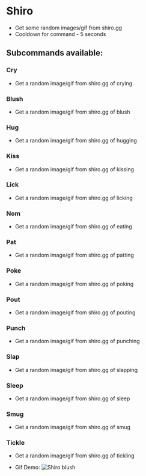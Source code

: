 # Shiro
- Get some random images/gif from shiro.gg
- Cooldown for command - 5 seconds

## Subcommands available:

### Cry 
- Get a random image/gif from shiro.gg of crying

### Blush 
- Get a random image/gif from shiro.gg of blush

### Hug 
- Get a random image/gif from shiro.gg of hugging

### Kiss 
- Get a random image/gif from shiro.gg of kissing

### Lick 
- Get a random image/gif from shiro.gg of licking

### Nom 
- Get a random image/gif from shiro.gg of eating

### Pat 
- Get a random image/gif from shiro.gg of patting

### Poke 
- Get a random image/gif from shiro.gg of poking

### Pout 
- Get a random image/gif from shiro.gg of pouting

### Punch 
- Get a random image/gif from shiro.gg of punching

### Slap 
- Get a random image/gif from shiro.gg of slapping

### Sleep 
- Get a random image/gif from shiro.gg of sleep

### Smug 
- Get a random image/gif from shiro.gg of smug

### Tickle 
- Get a random image/gif from shiro.gg of tickling

- Gif Demo: ![Shiro blush](https://i.imgur.com/E8e8c4q.gif)